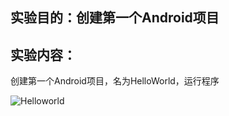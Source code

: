 ## 实验目的：创建第一个Android项目
## 实验内容：
创建第一个Android项目，名为HelloWorld，运行程序  

![Helloworld](/Holleworld/img/捕获.PNG)